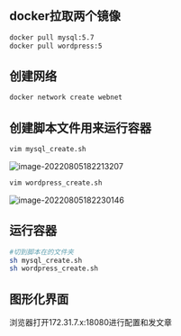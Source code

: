 ## docker拉取两个镜像

```bash
docker pull mysql:5.7
docker pull wordpress:5
```

## 创建网络

```bash
docker network create webnet
```



## 创建脚本文件用来运行容器

```bash
vim mysql_create.sh
```

![image-20220805182213207](C:\Users\123\AppData\Roaming\Typora\typora-user-images\image-20220805182213207.png)

```bash
vim wordpress_create.sh
```

![image-20220805182230146](C:\Users\123\AppData\Roaming\Typora\typora-user-images\image-20220805182230146.png)

## 运行容器

```bash
#切到脚本在的文件夹
sh mysql_create.sh
sh wordpress_create.sh
```

## 图形化界面

浏览器打开172.31.7.x:18080进行配置和发文章